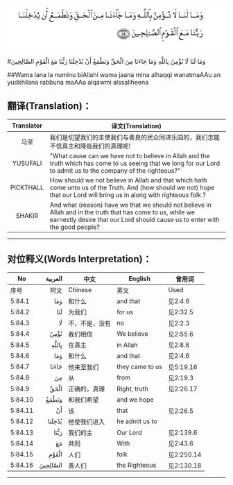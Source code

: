 ![005:084](images/005_084.gif)

#وَمَا لَنَا لَا نُؤْمِنُ بِاللَّهِ وَمَا جَاءَنَا مِنَ الْحَقِّ وَنَطْمَعُ أَنْ يُدْخِلَنَا رَبُّنَا مَعَ الْقَوْمِ الصَّالِحِينَ 

##Wama lana la numinu biAllahi wama jaana mina alhaqqi wanatmaAAu an yudkhilana rabbuna maAAa alqawmi alssaliheena 

## 翻译(Translation)：

| Translator | 译文(Translation)                                            |
| :--------: | ------------------------------------------------------------ |
|    马坚    | 我们是切望我们的主使我们与善良的民众同进乐园的，我们怎能不信真主和降临我们的真理呢! |
|  YUSUFALI  | "What cause can we have not to believe in Allah and the truth which has come to us seeing that we long for our Lord to admit us to the company of the righteous?" |
| PICKTHALL  | How should we not believe in Allah and that which hath come unto us of the Truth. And (how should we not) hope that our Lord will bring us in along with righteous folk ? |
|   SHAKIR   | And what (reason) have we that we should not believe in Allah and in the truth that has come to us, while we earnestly desire that our Lord should cause us to enter with the good people? |

---

## 对位释义(Words Interpretation)：

| No   | العربية | 中文    | English | 曾用词 |
| ---- | ------: | ------- | ------- | ------ |
| 序号 |    阿文 | Chinese | 英文    | Used   |
| 5:84.1  | وَمَا      | 和什么         | and that        | 见2:4.6    |
| 5:84.2  | لَنَا      | 为我们         | for us          | 见2:32.5   |
| 5:84.3  | لَا       | 不，不是，没有 | no              | 见2:2.3    |
| 5:84.4  | نُؤْمِنُ     | 我们相信       | We believe      | 见2:55.6   |
| 5:84.5  | بِاللَّهِ    | 在真主         | in Allah        | 见2:8.6    |
| 5:84.6  | وَمَا      | 和什么         | and that        | 见2:4.6    |
| 5:84.7  | جَاءَنَا    | 他来至我们     | they came to us | 见5:19.16  |
| 5:84.8  | مِنَ       | 从             | from            | 见2:19.3 |
| 5:84.9  | الْحَقِّ     | 正确的，真理   | Right, truth    | 见2:26.17  |
| 5:84.10 | وَنَطْمَعُ    | 和我们希望     | and we hope     |            |
| 5:84.11 | أَنْ       | 该             | that            | 见2:26.5   |
| 5:84.12 | يُدْخِلَنَا   | 他使我们进入   | he admit us to  |            |
| 5:84.13 | رَبُّنَا     | 我们的主       | Our Lord        | 见2:139.6 |
| 5:84.14 | مَعَ       | 共同           | With            | 见2:43.6   |
| 5:84.15 | الْقَوْمِ    | 人们           | folk            | 见2:250.14 |
| 5:84.16 | الصَّالِحِينَ | 善人们         | the Righteous   | 见2:130.18 |

---
